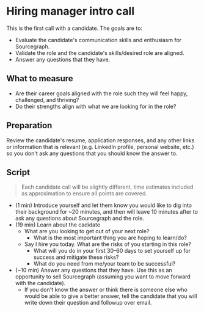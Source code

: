 # Hiring manager intro call

This is the first call with a candidate. The goals are to:

- Evaluate the candidate's communication skills and enthusiasm for Sourcegraph.
- Validate the role and the candidate's skills/desired role are aligned.
- Answer any questions that they have.

## What to measure

- Are their career goals aligned with the role such they will feel happy, challenged, and thriving?
- Do their strengths align with what we are looking for in the role?

## Preparation

Review the candidate's resume, application responses, and any other links or information that is relevant (e.g. LinkedIn profile, personal website, etc.) so you don't ask any questions that you should know the answer to.

## Script

> Each candidate call will be slightly different, time estimates included as approximation to ensure all points are covered.

- (1 min) Introduce yourself and let them know you would like to dig into their background for ~20 minutes, and then will leave 10 minutes after to ask any questions about Sourcegraph and the role.
- (19 min) Learn about the cadidate
  - What are you looking to get out of your next role?
    - What is the most important thing you are hoping to learn/do?
  - Say I hire you today. What are the risks of you starting in this role?
    - What will you do in your first 30–60 days to set yourself up for success and mitigate these risks?
    - What do you need from me/your team to be successful?
- (~10 min) Answer any questions that they have. Use this as an opportunity to sell Sourcegraph (assuming you want to move forward with the candidate).
  - If you don't know the answer or think there is someone else who would be able to give a better answer, tell the candidate that you will write down their question and followup over email.
